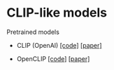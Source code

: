 # CLIP-like models

Pretrained models

- CLIP (OpenAI) [[code]](https://github.com/openai/CLIP) [[paper]](https://arxiv.org/abs/2103.00020)

- OpenCLIP [[code]](https://github.com/mlfoundations/open_clip) [[paper]](https://arxiv.org/abs/2212.07143)